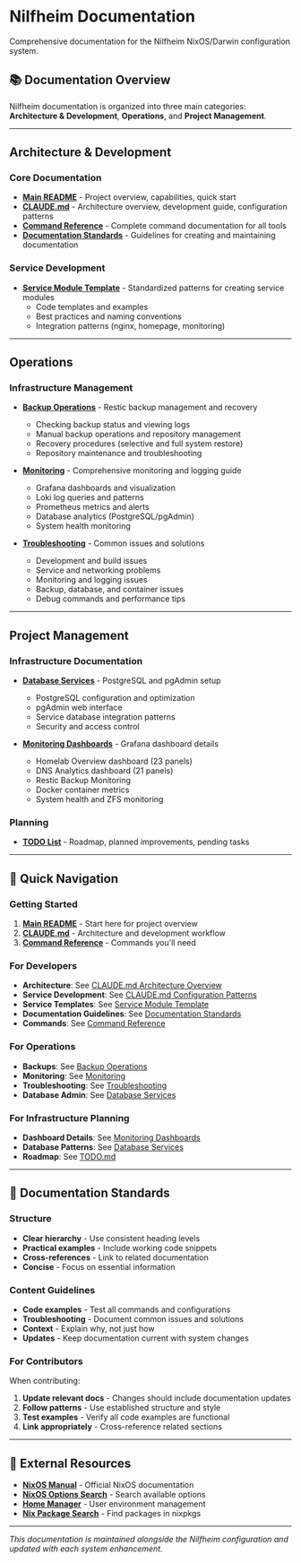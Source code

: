 # Nilfheim Documentation

Comprehensive documentation for the Nilfheim NixOS/Darwin configuration system.

## 📚 Documentation Overview

Nilfheim documentation is organized into three main categories: **Architecture & Development**, **Operations**, and **Project Management**.

---

## Architecture & Development

### Core Documentation
- **[Main README](../README.md)** - Project overview, capabilities, quick start
- **[CLAUDE.md](../CLAUDE.md)** - Architecture overview, development guide, configuration patterns
- **[Command Reference](command-reference.md)** - Complete command documentation for all tools
- **[Documentation Standards](documentation-standards.md)** - Guidelines for creating and maintaining documentation

### Service Development
- **[Service Module Template](service-module-template.md)** - Standardized patterns for creating service modules
  - Code templates and examples
  - Best practices and naming conventions
  - Integration patterns (nginx, homepage, monitoring)

---

## Operations

### Infrastructure Management
- **[Backup Operations](backup-operations.md)** - Restic backup management and recovery
  - Checking backup status and viewing logs
  - Manual backup operations and repository management
  - Recovery procedures (selective and full system restore)
  - Repository maintenance and troubleshooting

- **[Monitoring](monitoring.md)** - Comprehensive monitoring and logging guide
  - Grafana dashboards and visualization
  - Loki log queries and patterns
  - Prometheus metrics and alerts
  - Database analytics (PostgreSQL/pgAdmin)
  - System health monitoring

- **[Troubleshooting](troubleshooting.md)** - Common issues and solutions
  - Development and build issues
  - Service and networking problems
  - Monitoring and logging issues
  - Backup, database, and container issues
  - Debug commands and performance tips

---

## Project Management

### Infrastructure Documentation
- **[Database Services](database-services.md)** - PostgreSQL and pgAdmin setup
  - PostgreSQL configuration and optimization
  - pgAdmin web interface
  - Service database integration patterns
  - Security and access control

- **[Monitoring Dashboards](monitoring-dashboards.md)** - Grafana dashboard details
  - Homelab Overview dashboard (23 panels)
  - DNS Analytics dashboard (21 panels)
  - Restic Backup Monitoring
  - Docker container metrics
  - System health and ZFS monitoring

### Planning
- **[TODO List](../TODO.md)** - Roadmap, planned improvements, pending tasks

---

## 🚀 Quick Navigation

### Getting Started
1. **[Main README](../README.md)** - Start here for project overview
2. **[CLAUDE.md](../CLAUDE.md)** - Architecture and development workflow
3. **[Command Reference](command-reference.md)** - Commands you'll need

### For Developers
- **Architecture**: See [CLAUDE.md Architecture Overview](../CLAUDE.md#architecture-overview)
- **Service Development**: See [CLAUDE.md Configuration Patterns](../CLAUDE.md#configuration-patterns)
- **Service Templates**: See [Service Module Template](service-module-template.md)
- **Documentation Guidelines**: See [Documentation Standards](documentation-standards.md)
- **Commands**: See [Command Reference](command-reference.md)

### For Operations
- **Backups**: See [Backup Operations](backup-operations.md)
- **Monitoring**: See [Monitoring](monitoring.md)
- **Troubleshooting**: See [Troubleshooting](troubleshooting.md)
- **Database Admin**: See [Database Services](database-services.md)

### For Infrastructure Planning
- **Dashboard Details**: See [Monitoring Dashboards](monitoring-dashboards.md)
- **Database Patterns**: See [Database Services](database-services.md)
- **Roadmap**: See [TODO.md](../TODO.md)

---

## 📝 Documentation Standards

### Structure
- **Clear hierarchy** - Use consistent heading levels
- **Practical examples** - Include working code snippets
- **Cross-references** - Link to related documentation
- **Concise** - Focus on essential information

### Content Guidelines
- **Code examples** - Test all commands and configurations
- **Troubleshooting** - Document common issues and solutions
- **Context** - Explain why, not just how
- **Updates** - Keep documentation current with system changes

### For Contributors
When contributing:
1. **Update relevant docs** - Changes should include documentation updates
2. **Follow patterns** - Use established structure and style
3. **Test examples** - Verify all code examples are functional
4. **Link appropriately** - Cross-reference related sections

---

## 📖 External Resources

- **[NixOS Manual](https://nixos.org/manual/nixos/stable/)** - Official NixOS documentation
- **[NixOS Options Search](https://search.nixos.org/options)** - Search available options
- **[Home Manager](https://nix-community.github.io/home-manager/)** - User environment management
- **[Nix Package Search](https://search.nixos.org/packages)** - Find packages in nixpkgs

---

*This documentation is maintained alongside the Nilfheim configuration and updated with each system enhancement.*
